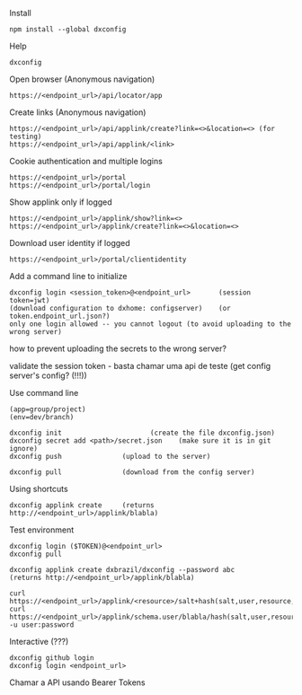 Install

    npm install --global dxconfig

Help

    dxconfig

Open browser (Anonymous navigation)

    https://<endpoint_url>/api/locator/app

Create links (Anonymous navigation)

    https://<endpoint_url>/api/applink/create?link=<>&location=<> (for testing)
    https://<endpoint_url>/api/applink/<link>

Cookie authentication and multiple logins

    https://<endpoint_url>/portal
    https://<endpoint_url>/portal/login

Show applink only if logged

    https://<endpoint_url>/applink/show?link=<>
    https://<endpoint_url>/applink/create?link=<>&location=<>

Download user identity if logged

    https://<endpoint_url>/portal/clientidentity

Add a command line to initialize

    dxconfig login <session_token>@<endpoint_url>       (session token=jwt)
    (download configuration to dxhome: configserver)    (or token.endpoint_url.json?)
    only one login allowed -- you cannot logout (to avoid uploading to the wrong server)

how to prevent uploading the secrets to the wrong server?

validate the session token - basta chamar uma api de teste (get config server's config? (!!!))

Use command line

    (app=group/project)
    (env=dev/branch)

    dxconfig init                      (create the file dxconfig.json)
    dxconfig secret add <path>/secret.json    (make sure it is in git ignore)
    dxconfig push               (upload to the server)

    dxconfig pull               (download from the config server)

Using shortcuts

    dxconfig applink create     (returns http://<endpoint_url>/applink/blabla)


Test environment

    dxconfig login ($TOKEN)@<endpoint_url>
    dxconfig pull
    
    dxconfig applink create dxbrazil/dxconfig --password abc
    (returns http://<endpoint_url>/applink/blabla)

    curl https://<endpoint_url>/applink/<resource>/salt+hash(salt,user,resource,anonymous=true)
    curl https://<endpoint_url>/applink/schema.user/blabla/hash(salt,user,resource,password=abc) -u user:password

Interactive (???)

    dxconfig github login
    dxconfig login <endpoint_url>


Chamar a API usando Bearer Tokens

